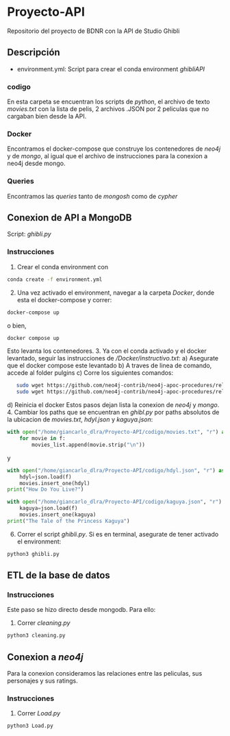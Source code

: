 # Proyecto-API
Repositorio del proyecto de BDNR con la API de Studio Ghibli

## Descripción
- environment.yml: Script para crear el conda environment *ghibliAPI* 
### codigo
En esta carpeta se encuentran los scripts de *python*, el archivo de texto *movies.txt* con la lista de pelis, 2 archivos .JSON por 2 peliculas que no cargaban bien desde la API.
### Docker
Encontramos el docker-compose que construye los contenedores de *neo4j* y de *mongo*, al igual que el archivo de instrucciones para la conexion a neo4j desde mongo. 
### Queries
Encontramos las *queries* tanto de *mongosh* como de *cypher*

## Conexion de API a MongoDB
Script: *ghibli.py* 
### Instrucciones
1. Crear el conda environment con 
```sh
conda create -f environment.yml
```
2. Una vez activado el environment, navegar a la carpeta *Docker*, donde esta el docker-compose y correr:
```sh
docker-compose up
```
o bien, 
```sh
docker compose up
```
Esto levanta los contenedores.
3. Ya con el conda activado y el docker levantado, seguir las instrucciones de */Docker/instructivo.txt*:
a) Asegurate que el docker compose este levantado
b) A traves de linea de comando, accede al folder pulgins
c) Corre los siguientes comandos:
```sh
   sudo wget https://github.com/neo4j-contrib/neo4j-apoc-procedures/releases/download/5.6.0/apoc-mongodb-dependencies-5.6.0-all.jar
   sudo wget https://github.com/neo4j-contrib/neo4j-apoc-procedures/releases/download/5.6.0/apoc-5.6.0-extended.jar
```
 d) Reinicia el docker
 Estos pasos dejan lista la conexion de *neo4j* y *mongo*.
4. Cambiar los paths que se encuentran en *ghibl.py* por paths absolutos de la ubicacion de *movies.txt*, *hdyl.json* y *kaguya.json*: 
```py
with open("/home/giancarlo_dlra/Proyecto-API/codigo/movies.txt", "r") as f:
    for movie in f:
        movies_list.append(movie.strip("\n"))

```
y
```py
with open("/home/giancarlo_dlra/Proyecto-API/codigo/hdyl.json", "r") as f:
    hdyl=json.load(f)
    movies.insert_one(hdyl)
print("How Do You Live?")

with open("/home/giancarlo_dlra/Proyecto-API/codigo/kaguya.json", "r") as f:
    kaguya=json.load(f)
    movies.insert_one(kaguya)
print("The Tale of the Princess Kaguya")
```
6. Correr el script *ghibli.py*. Si es en terminal, asegurate de tener activado el environment:
```sh
python3 ghibli.py
```

## ETL de la base de datos
### Instrucciones
Este paso se hizo directo desde mongodb. Para ello:
1. Correr *cleaning.py*
```sh
python3 cleaning.py
```

## Conexion a *neo4j*
Para la conexion consideramos las relaciones entre las peliculas, sus personajes y sus ratings.
### Instrucciones
1. Correr *Load.py*
```sh
python3 Load.py
```


